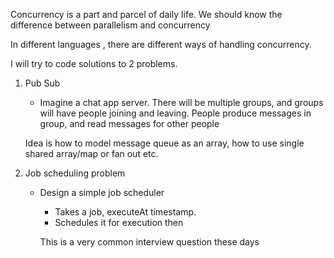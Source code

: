Concurrency is a part and parcel of daily life. 
We should know the difference between parallelism 
and concurrency

In different languages , there are different ways of handling 
concurrency.

I will try to code solutions to 2 problems. 

1. Pub Sub
   * Imagine a chat app server. There will be multiple groups, 
   and groups will have people joining and leaving. 
   People produce messages in group, and read messages for other people

   Idea is how to model message queue as an array, how to use single
   shared array/map or fan out etc. 


2. Job scheduling problem 
   * Design a simple job scheduler
     * Takes a job, executeAt timestamp. 
     * Schedules it for execution then

     This is a very common interview question these days

